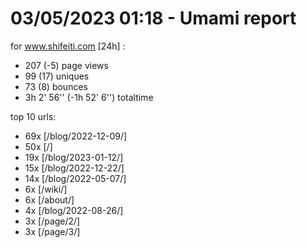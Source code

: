 # 03/05/2023 01:18 - Umami report
for www.shifeiti.com [24h] :

 - 207 (-5) page views
 - 99 (17) uniques
 - 73 (8) bounces
 - 3h 2' 56'' (-1h 52' 6'') totaltime


top 10 urls:
 - 69x [/blog/2022-12-09/]
 - 50x [/]
 - 19x [/blog/2023-01-12/]
 - 15x [/blog/2022-12-22/]
 - 14x [/blog/2022-05-07/]
 - 6x [/wiki/]
 - 6x [/about/]
 - 4x [/blog/2022-08-26/]
 - 3x [/page/2/]
 - 3x [/page/3/]


